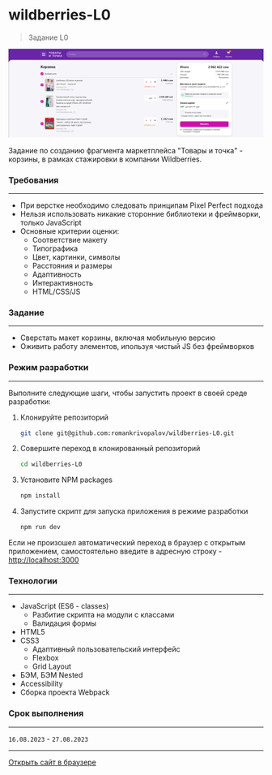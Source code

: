 # **wildberries-L0**
> Задание L0

![preview](https://github.com/romankrivopalov/wildberries-L0/blob/main/src/images/preview.png?raw=true)

Задание по созданию фрагмента маркетплейса "Товары и точка" - корзины, в рамках стажировки в компании Wildberries.

### **Требования**
***
* При верстке необходимо следовать принципам Pixel Perfect подхода
* Нельзя использовать никакие сторонние библиотеки и фреймворки, только JavaScript
* Основные критерии оценки:
  * Соответствие макету
  * Типографика
  * Цвет, картинки, символы
  * Расстояния и размеры
  * Адаптивность
  * Интерактивность
  * HTML/CSS/JS

### **Задание**
***
* Сверстать макет корзины, включая мобильную версию
* Оживить работу элементов, ипользуя чистый JS без фреймворков

### **Режим разработки**
***
Выполните следующие шаги, чтобы запустить проект в своей среде разработки:

1. Клонируйте репозиторий
   ```sh
   git clone git@github.com:romankrivopalov/wildberries-L0.git
   ```
2. Совершите переход в клонированный репозиторий
   ```sh
   cd wildberries-L0
   ```
3. Установите NPM packages
   ```sh
   npm install
   ```
4. Запустите скрипт для запуска приложения в режиме разработки
   ```sh
   npm run dev
   ```
Если не произошел автоматический переход в браузер с открытым приложением, самостоятельно введите в адресную строку -  [http://localhost:3000](http://localhost:3000)

### **Технологии**
***
* JavaScript (ES6 - classes)
  * Разбитие скрипта на модули с классами
  * Валидация формы
* HTML5
* CSS3
  * Адаптивный пользовательский интерфейс
  * Flexbox
  * Grid Layout
* БЭМ, БЭМ Nested
* Accessibility
* Сборка проекта Webpack

### **Срок выполнения**
***
`16.08.2023` - `27.08.2023`

***
[Открыть сайт в браузере](https://romankrivopalov.github.io/wildberries-L0/)

